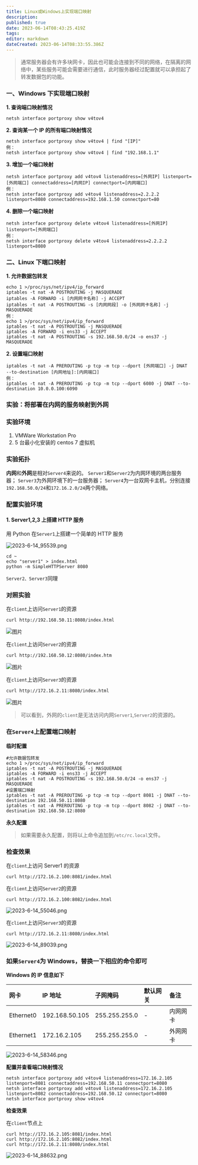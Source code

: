 ```yaml
---
title: Linux或Windows上实现端口映射
description: 
published: true
date: 2023-06-14T08:43:25.419Z
tags: 
editor: markdown
dateCreated: 2023-06-14T08:33:55.386Z
---
```


> 通常服务器会有许多块网卡，因此也可能会连接到不同的网络，在隔离的网络中，某些服务可能会需要进行通信，此时服务器经过配置就可以承担起了转发数据包的功能。

### 一、Windows 下实现端口映射

**1. 查询端口映射情况**

```
netsh interface portproxy show v4tov4
```

**2. 查询某一个 IP 的所有端口映射情况**

```
netsh interface portproxy show v4tov4 | find "[IP]"
例：
netsh interface portproxy show v4tov4 | find "192.168.1.1"
```

**3. 增加一个端口映射**

```
netsh interface portproxy add v4tov4 listenaddress=[外网IP] listenport=[外网端口] connectaddress=[内网IP] connectport=[内网端口]
例：
netsh interface portproxy add v4tov4 listenaddress=2.2.2.2 listenport=8080 connectaddress=192.168.1.50 connectport=80
```

**4. 删除一个端口映射**

```
netsh interface portproxy delete v4tov4 listenaddress=[外网IP] listenport=[外网端口]
例：
netsh interface portproxy delete v4tov4 listenaddress=2.2.2.2 listenport=8080
```

### 二、Linux 下端口映射

**1. 允许数据包转发**

```
echo 1 >/proc/sys/net/ipv4/ip_forward
iptables -t nat -A POSTROUTING -j MASQUERADE
iptables -A FORWARD -i [内网网卡名称] -j ACCEPT
iptables -t nat -A POSTROUTING -s [内网网段] -o [外网网卡名称] -j MASQUERADE
例：
echo 1 >/proc/sys/net/ipv4/ip_forward
iptables -t nat -A POSTROUTING -j MASQUERADE
iptables -A FORWARD -i ens33 -j ACCEPT
iptables -t nat -A POSTROUTING -s 192.168.50.0/24 -o ens37 -j MASQUERADE
```

**2. 设置端口映射**

```
iptables -t nat -A PREROUTING -p tcp -m tcp --dport [外网端口] -j DNAT --to-destination [内网地址]:[内网端口]
例：
iptables -t nat -A PREROUTING -p tcp -m tcp --dport 6080 -j DNAT --to-destination 10.0.0.100:6090
```

### 实验：将部署在内网的服务映射到外网

### 实验环境

1. VMWare Workstation Pro
2. 5 台最小化安装的 centos 7 虚拟机

### 实验拓扑

**内网**和**外网**是相对`Server4`来说的。
`Server1`和`Server2`为内网环境的两台服务器；
`Server3`为外网环境下的一台服务器；
`Server4`为一台双网卡主机，分别连接`192.168.50.0/24`和`172.16.2.0/24`两个网络。

### 配置实验环境

#### 1. Server1,2,3 上搭建 HTTP 服务

用 Python 在`Server1`上搭建一个简单的 HTTP 服务

![2023-6-14_95539.png](/2023-6-14_95539.png)

```
cd ~
echo "server1" > index.html
python -m SimpleHTTPServer 8080
```

`Server2、Server3`同理

### 对照实验

在`client`上访问`Server1`的资源

```
curl http://192.168.50.11:8080/index.html
```

![图片](https://mmbiz.qpic.cn/mmbiz_png/9aPYe0E1fb0OtXb4EYicMSkhMSkMlibiaBZXlGrqqS19zRWXt59A5oI3VibOOINbviaZr35yFD3OgHpdTcjlPfK4m0A/640?wx_fmt=png&wxfrom=5&wx_lazy=1&wx_co=1)

在`client`上访问`Server2`的资源

```
curl http://192.168.50.12:8080/index.htm
```

![图片](https://mmbiz.qpic.cn/mmbiz_png/9aPYe0E1fb0OtXb4EYicMSkhMSkMlibiaBZ9rpqNXjkRkAgWfEIpoPll0OHqNUwyhTa3nx2WIZxaK2YwxCYN0FsKg/640?wx_fmt=png&wxfrom=5&wx_lazy=1&wx_co=1)

在`client`上访问`Server3`的资源

```
curl http://172.16.2.11:8080/index.html
```

![图片](https://mmbiz.qpic.cn/mmbiz_png/9aPYe0E1fb0OtXb4EYicMSkhMSkMlibiaBZhaZh8GlYGY5wpp5ic4Yj9MdG9AqF8TSbI3aB05r4euZN5R8CgFKBZgg/640?wx_fmt=png&wxfrom=5&wx_lazy=1&wx_co=1)

> 可以看到，外网的`client`是无法访问内网`Server1`,`Server2`的资源的。

### **在**`Server4`**上配置端口映射**

**临时配置**

```
#允许数据包转发
echo 1 >/proc/sys/net/ipv4/ip_forward
iptables -t nat -A POSTROUTING -j MASQUERADE
iptables -A FORWARD -i ens33 -j ACCEPT
iptables -t nat -A POSTROUTING -s 192.168.50.0/24 -o ens37 -j MASQUERADE
#设置端口映射
iptables -t nat -A PREROUTING -p tcp -m tcp --dport 8081 -j DNAT --to-destination 192.168.50.11:8080
iptables -t nat -A PREROUTING -p tcp -m tcp --dport 8082 -j DNAT --to-destination 192.168.50.12:8080
```

**永久配置**

> 如果需要永久配置，则将以上命令追加到`/etc/rc.local`文件。

### 检查效果

在`client`上访问 Server1 的资源

```
curl http://172.16.2.100:8081/index.html
```

在`client`上访问`Server2`的资源

```
curl http://172.16.2.100:8082/index.html
```

![2023-6-14_55046.png](/2023-6-14_55046.png)

在`client`上访问`Server3`的资源

```
curl http://172.16.2.11:8080/index.html
```

![2023-6-14_89039.png](/2023-6-14_89039.png)

### 如果`Server4`为 Windows，替换一下相应的命令即可

**Windows 的 IP 信息如下**

| 网卡      | IP 地址        | 子网掩码      | 默认网关 | 备注     |
| :-------- | :------------- | :------------ | :------- | :------- |
| Ethernet0 | 192.168.50.105 | 255.255.255.0 | -        | 内网网卡 |
| Ethernet1 | 172.16.2.105   | 255.255.255.0 | -        | 外网网卡 |

![2023-6-14_58346.png](/2023-6-14_58346.png)




**配置并查看端口映射情况**

```
netsh interface portproxy add v4tov4 listenaddress=172.16.2.105 listenport=8081 connectaddress=192.168.50.11 connectport=8080
netsh interface portproxy add v4tov4 listenaddress=172.16.2.105 listenport=8082 connectaddress=192.168.50.12 connectport=8080
netsh interface portproxy show v4tov4
```

**检查效果**

在`client`节点上

```
curl http://172.16.2.105:8081/index.html
curl http://172.16.2.105:8082/index.html
curl http://172.16.2.11:8080/index.html
```

![2023-6-14_88632.png](/2023-6-14_88632.png)

